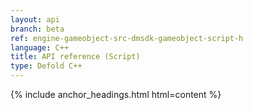 ```yaml
---
layout: api
branch: beta
ref: engine-gameobject-src-dmsdk-gameobject-script-h
language: C++
title: API reference (Script)
type: Defold C++
---
```

{% include anchor_headings.html html=content %}